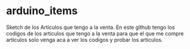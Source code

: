 # arduino_items
Sketch de los Articulos que tengo a la venta.
En este github tengo los codigos de los articulos que tengo a la venta para que el que me compre articulos solo venga aca
a ver los codigos y probar los articulos.
